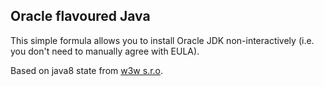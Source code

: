 ## Oracle flavoured Java

This simple formula allows you to install Oracle JDK non-interactively (i.e. you don't need to manually agree with EULA). 

Based on java8 state from [w3w s.r.o](https://github.com/w3w/). 